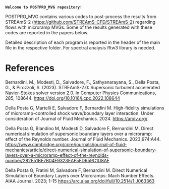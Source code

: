 **`Welcome to POSTPRO_MVG repository!`**

POSTPRO\_MVG contains various codes to post-process the results from STREAmS-2 (<https://github.com/STREAmS-CFD/STREAmS-2>) regarding flows with microramp MVGs. Some of the results generated with these codes are reported in the papers below. 

Detailed description of each program is reported in the header of the main file in the respective folder. For spectral analysis fftw3 library is needed.

# References

Bernardini, M., Modesti, D., Salvadore, F., Sathyanarayana, S., Della Posta, G., & Pirozzoli, S. (2023). STREAmS-2.0: Supersonic turbulent accelerated Navier-Stokes solver version 2.0. In Computer Physics Communications, 285, 108644. <https://doi.org/10.1016/j.cpc.2022.108644>

Della Posta G, Martelli E, Salvadore F, Bernardini M. High-fidelity simulations of microramp-controlled shock wave/boundary layer interaction. Under consideration of Journal of Fluid Mechanics. 2024. <https://arxiv.org/>

Della Posta G, Blandino M, Modesti D, Salvadore F, Bernardini M. Direct numerical simulation of supersonic boundary layers over a microramp: effect of the Reynolds number. Journal of Fluid Mechanics. 2023;974:A44. <https://www.cambridge.org/core/journals/journal-of-fluid-mechanics/article/direct-numerical-simulation-of-supersonic-boundary-layers-over-a-microramp-effect-of-the-reynolds-number/282E51BE7B04E9323EAF5FD659C1D8AF>

Della Posta G, Fratini M, Salvadore F, Bernardini M. Direct Numerical Simulation of Boundary Layers over Microramps: Mach Number Effects. AIAA Journal. 2023; 1-15 <https://arc.aiaa.org/doi/full/10.2514/1.J063363>
